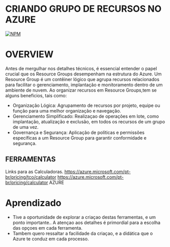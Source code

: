 # CRIANDO GRUPO DE RECURSOS NO AZURE
[![NPM](https://img.shields.io/npm/l/react)](https://github.com/Bongiorno14/Governa-a_Azure/blob/main/LICENSE) 

# OVERVIEW

Antes de mergulhar nos detalhes técnicos, é essencial entender o papel crucial que os Resource Groups desempenham na estrutura do Azure. Um Resource Group é um contêiner lógico que agrupa recursos relacionados para facilitar o gerenciamento, implantação e monitoramento dentro de um ambiente de nuvem. Ao organizar recursos em Resource Groups,tem se alguns beneficios, tais como:

- Organização Lógica: Agrupamento de recursos por projeto, equipe ou função para uma melhor organização e navegação.
- Gerenciamento Simplificado: Realizaçao de operações em lote, como implantação, atualização e exclusão, em todos os recursos de um grupo de uma vez.
- Governança e Segurança: Aplicação de políticas e permissões específicas a um Resource Group para garantir conformidade e segurança.


## FERRAMENTAS
Links para as Calculadoras.
<https://azure.microsoft.com/pt-br/pricing/tco/calculator>
<https://azure.microsoft.com/pt-br/pricing/calculator>
AZURE


# Aprendizado

- Tive a oportunidade de explorar a criaçao destas ferramentas, e um ponto importante.. A atençao aos detalhes é primordial para a escolha das opçoes em cada ferramenta.
- Tambem quero ressaltar a facilidade da criaçao, e a didática que o Azure te conduz em cada processo.


  
